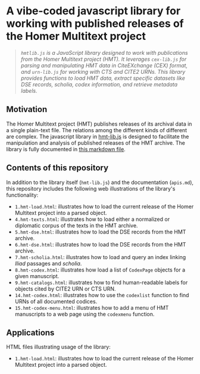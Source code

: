 # A vibe-coded javascript library for working with published releases of the Homer Multitext project

> *`hmtlib.js` is a JavaScript library designed to work with publications from the Homer Multitext project (HMT). It leverages `cex-lib.js` for parsing and manipulating HMT data in CiteEXchange (CEX) format, and `urn-lib.js` for working with CTS and CITE2 URNs. This library provides functions to load HMT data, extract specific datasets like DSE records, scholia, codex information, and retrieve metadata labels.*



## Motivation


The Homer Multitext project (HMT) publishes releases of its archival data in a single plain-text file. The relations among the different kinds of different are complex. 
The javascript library in [hmt-lib.js](./hmt-lib.js) is designed to facilitate the manipulation and analysis of published releases of the HMT archive. The library is fully documented in [this markdown file](./apis.md).





## Contents of this repository

In addition to the library itself (`hmt-lib.js`) and the documentation (`apis.md`), this repository includes the following web illustrations of the library's functionality:

- `1.hmt-load.html`: illustrates how to load the current release of the Homer Multitext project into a parsed object.
- `4.hmt-texts.html`: illustrates how to load either a normalized or diplomatic corpus of the texts in the HMT archive. 
- `5.hmt-dse.html`: illustrates how to load the DSE records from the HMT archive.
- `6.hmt-dse.html`: illustrates how to load the DSE records from the HMT archive.
- `7.hmt-scholia.html`: illustrates how to load and query an index linking *Iliad* passages and *scholia*.
- `8.hmt-codex.html`: illustrates how load a list of `CodexPage` objects for a given manuscript.
- `9.hmt-catalogs.html`: illustrates how to find human-readable labels for objects cited by CITE2 URN or CTS URN.
- `14.hmt-codex.html`: illustrates how to use the `codexlist` function to find URNs of all documented codices.
- `15.hmt-codex-menu.html`: illustrates how to add a menu of HMT manuscripts to a web page using the `codexmenu` function.




## Applications

HTML files illustrating usage of the library:

- `1.hmt-load.html`: illustrates how to load the current release of the Homer Multitext project into a parsed object.



